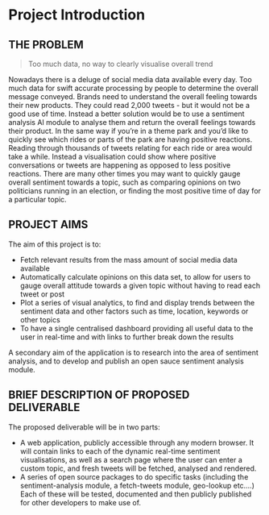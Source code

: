 # Project Introduction

## THE PROBLEM
> Too much data, no way to clearly visualise overall trend

Nowadays there is a deluge of social media data available every day. Too much data for swift accurate processing by people to determine the overall message conveyed. 
Brands need to understand the overall feeling towards their new products. They could read 2,000 tweets - but it would not be a good use of time. Instead a better solution would be to use a sentiment analysis AI module to analyse them and return the overall feelings towards their product.
In the same way if you’re in a theme park and you’d like to quickly see which rides or parts of the park are having positive reactions. Reading through thousands of tweets relating for each ride or area would take a while. Instead a visualisation could show where positive conversations or tweets are happening as opposed to less positive reactions.
There are many other times you may want to quickly gauge overall sentiment towards a topic, such as comparing opinions on two politicians running in an election, or finding the most positive time of day for a particular topic.


##	PROJECT AIMS
The aim of this project is to:
-	Fetch relevant results from the mass amount of social media data available
-	Automatically calculate opinions on this data set, to allow for users to gauge overall attitude towards a given topic without having to read each tweet or post
-	Plot a series of visual analytics, to find and display trends between the sentiment data and other factors such as time, location, keywords or other topics
-	To have a single centralised dashboard providing all useful data to the user in real-time and with links to further break down the results

A secondary aim of the application is to research into the area of sentiment analysis, and to develop and publish an open sauce sentiment analysis module.
  
  
##	BRIEF DESCRIPTION OF PROPOSED DELIVERABLE
The proposed deliverable will be in two parts:
-	A web application, publicly accessible through any modern browser. It will contain links to each of the dynamic real-time sentiment visualisations, as well as a search page where the user can enter a custom topic, and fresh tweets will be fetched, analysed and rendered.
-	A series of open source packages to do specific tasks (including the sentiment-analysis module, a fetch-tweets module, geo-lookup etc.…) Each of these will be tested, documented and then publicly published for other developers to make use of. 
 
